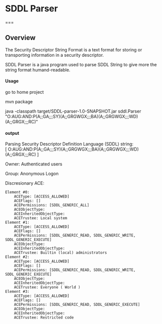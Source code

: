 # SDDL Parser
===



## Overview

The Security Descriptor String Format is a text format for storing or transporting information in a security descriptor.

SDDL Parser is a java program used to parse SDDL String to give more the string format humand-readable.

#### Usage

go to home project

mvn package

java -classpath target/SDDL-parser-1.0-SNAPSHOT.jar sddl.Parser "O:AUG:AND:P(A;;GA;;;SY)(A;;GRGWGX;;;BA)(A;;GRGWGX;;;WD)(A;;GRGX;;;RC)"

#### output

Parsing Security Descriptor Definition Language (SDDL) string: [ O:AUG:AND:P(A;;GA;;;SY)(A;;GRGWGX;;;BA)(A;;GRGWGX;;;WD)(A;;GRGX;;;RC) ] 


Owner: Authenticated users

Group: Anonymous Logon

Discresionary ACE:

    Element #0:
		ACEType: [ACCESS_ALLOWED]
		ACEFlags: []
		ACEPermissions: [SDDL_GENERIC_ALL]
		ACEObjectType: 
		ACEInheritedObjectType: 
		ACETrustee: Local system
    Element #1:
		ACEType: [ACCESS_ALLOWED]
		ACEFlags: []
		ACEPermissions: [SDDL_GENERIC_READ, SDDL_GENERIC_WRITE, SDDL_GENERIC_EXECUTE]
		ACEObjectType: 
		ACEInheritedObjectType: 
		ACETrustee: Builtin (local) administrators
    Element #2:
		ACEType: [ACCESS_ALLOWED]
		ACEFlags: []
		ACEPermissions: [SDDL_GENERIC_READ, SDDL_GENERIC_WRITE, SDDL_GENERIC_EXECUTE]
		ACEObjectType: 
		ACEInheritedObjectType: 
		ACETrustee: Everyone ( World )
    Element #3:
		ACEType: [ACCESS_ALLOWED]
		ACEFlags: []
		ACEPermissions: [SDDL_GENERIC_READ, SDDL_GENERIC_EXECUTE]
		ACEObjectType: 
		ACEInheritedObjectType: 
		ACETrustee: Restricted code

